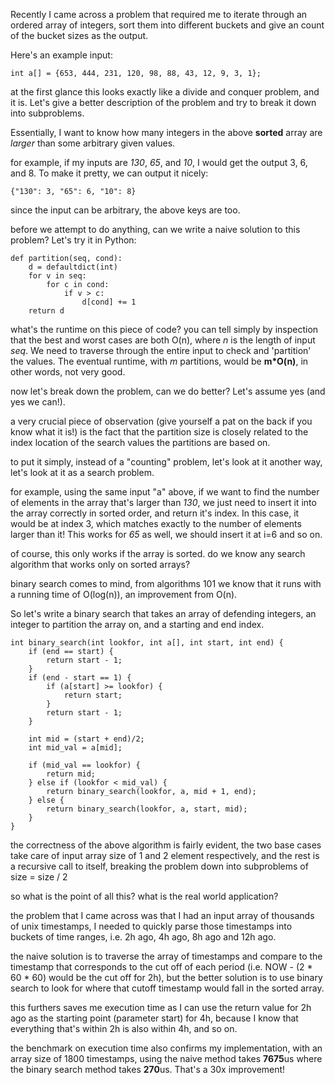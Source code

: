 Recently I came across a problem that required me to iterate through an ordered array of integers, sort them into different buckets and give an count of the bucket sizes as the output.

Here's an example input: 

	int a[] = {653, 444, 231, 120, 98, 88, 43, 12, 9, 3, 1};
	
at the first glance this looks exactly like a divide and conquer problem, and it is. Let's give a better description of the problem and try to break it down into subproblems.

Essentially, I want to know how many integers in the above **sorted** array are *larger* than some arbitrary given values.

for example, if my inputs are *130*, *65*, and *10*,
I would get the output 3, 6, and 8. To make it pretty, we can output it nicely:
	
	{"130": 3, "65": 6, "10": 8}
	
since the input can be arbitrary, the above keys are too.

before we attempt to do anything, can we write a naive solution to this problem? Let's try it in Python:

	def partition(seq, cond):
		d = defaultdict(int)
		for v in seq:
			for c in cond:
				if v > c:
					d[cond] += 1
		return d
		
what's the runtime on this piece of code? you can tell simply by inspection that the best and worst cases are both O(n), where *n* is the length of input *seq*. We need to traverse through the entire input to check and 'partition' the values. The eventual runtime, with *m* partitions, would be **m*O(n)**, in other words, not very good.

now let's break down the problem, can we do better? Let's assume yes (and yes we can!).

a very crucial piece of observation (give yourself a pat on the back if you know what it is!) is the fact that the partition size is closely related to the index location of the search values the partitions are based on. 

to put it simply, instead of a "counting" problem, let's look at it another way, let's look at it as a search problem.

for example, using the same input "a" above, if we want to find the number of elements in the array that's larger than *130*, we just need to insert it into the array correctly in sorted order, and return it's index. In this case, it would be at index 3, which matches exactly to the number of elements larger than it! This works for *65* as well, we should insert it at i=6 and so on.

of course, this only works if the array is sorted. do we know any search algorithm that works only on sorted arrays?

binary search comes to mind, from algorithms 101 we know that it runs with a running time of O(log(n)), an improvement from O(n).

So let's write a binary search that takes an array of defending integers, an integer to partition the array on, and a starting and end index.

	int binary_search(int lookfor, int a[], int start, int end) {
	    if (end == start) {
	        return start - 1;
	    }
	    if (end - start == 1) {
	        if (a[start] >= lookfor) {
	            return start;
	        }
	        return start - 1;
	    }
	
	    int mid = (start + end)/2;
	    int mid_val = a[mid];
	
	    if (mid_val == lookfor) {
	        return mid;
	    } else if (lookfor < mid_val) {
	        return binary_search(lookfor, a, mid + 1, end);
	    } else {
	        return binary_search(lookfor, a, start, mid);
	    }
	}

the correctness of the above algorithm is fairly evident, the two base cases take care of input array size of 1 and 2 element respectively, and the rest is a recursive call to itself, breaking the problem down into subproblems of size = size / 2

so what is the point of all this? what is the real world application?

the problem that I came across was that I had an input array of thousands of unix timestamps, I needed to quickly parse those timestamps into buckets of time ranges, i.e. 2h ago, 4h ago, 8h ago and 12h ago.

the naive solution is to traverse the array of timestamps and compare to the timestamp that corresponds to the cut off of each period (i.e. NOW - (2 * 60 * 60) would be the cut off for 2h), but the better solution is to use binary search to look for where that cutoff timestamp would fall in the sorted array.

this furthers saves me execution time as I can use the return value for 2h ago as the starting point (parameter start) for 4h, because I know that everything that's within 2h is also within 4h, and so on.

the benchmark on execution time also confirms my implementation, with an array size of 1800 timestamps, using the naive method takes **7675**us where the binary search method takes **270**us. That's a 30x improvement!









 
